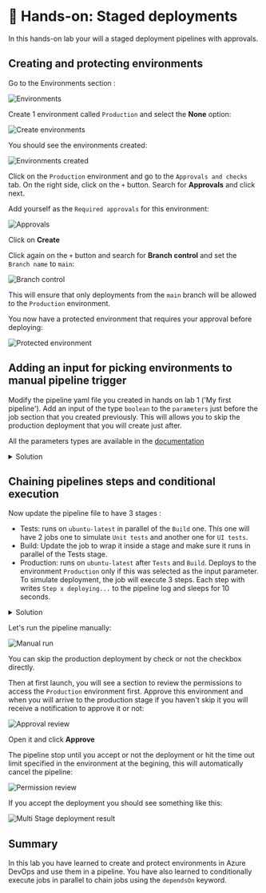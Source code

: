 # 🔨 Hands-on: Staged deployments

In this hands-on lab your will a staged deployment pipelines with approvals.

## Creating and protecting environments

Go to the Environments section :

![Environments](assets/environments-section.png)

Create 1 environment called `Production` and select the **None** option:

![Create environments](assets/new-environment.png)

You should see the environments created:

![Environments created](assets/environments-created.png)

Click on the `Production` environment and go to the `Approvals and checks` tab. On the right side, click on the `+` button. Search for **Approvals** and click next.

Add yourself as the `Required approvals` for this environment:

![Approvals](assets/approvals.png)

Click on **Create** 

Click again on the `+` button and search for **Branch control** and set the `Branch name` to `main`:

![Branch control](assets/branch-control.png)

This will ensure that only deployments from the `main` branch will be allowed to the `Production` environment.

You now have a protected environment that requires your approval before deploying:

![Protected environment](assets/prod-environment.png)

## Adding an input for picking environments to manual pipeline trigger

Modify the pipeline yaml file you created in hands on lab 1 ('My first pipeline').
Add an input of the type `boolean` to the `parameters` just before the job section that you created previously. This will allows you to skip the production deployment that you will create just after. 

All the parameters types are available in the [documentation](https://learn.microsoft.com/en-us/azure/devops/pipelines/process/runtime-parameters?view=azure-devops&tabs=script#parameter-data-types)

<details>
<summary>Solution</summary>

```YAML
parameters:
- name: skipProductionDeployment
  displayName: 'Skip the production deployment'
  type: boolean
  default: true
```

</details>

## Chaining pipelines steps and conditional execution

Now update the pipeline file to have 3 stages :
  - Tests: runs on `ubuntu-latest` in parallel of the `Build` one. This one will have 2 jobs one to simulate `Unit tests` and another one for `UI tests`.
  - Build: Update the job to wrap it inside a stage and make sure it runs in parallel of the Tests stage. 
  - Production: runs on `ubuntu-latest` after `Tests` and `Build`. Deploys to the environment `Production` only if this was selected as the input parameter. To simulate deployment, the job will execute 3 steps. Each step with writes `Step x deploying...` to the pipeline log and sleeps for 10 seconds.

<details>
<summary>Solution</summary>

```YAML
stages:
- stage: Tests
  jobs:
  - job: 
    displayName: Unit tests
    steps:
      - script: echo simulate running your unit tests!
        displayName: 'Run unit tests'
  - job: 
    displayName: UI tests
    steps:
      - script: echo "🧪 Testing..."
        displayName: 'UI Test'

- stage: Build
  dependsOn: [] # This will remove implicit dependency and run in parallel with the stage: Tests above 
  jobs:
  - job: Build
    displayName: 'Build job'
    pool:
      vmImage: 'ubuntu-latest'
    steps:
    - script: |
        echo "🎉 The job started by: $(Build.Reason)"
        echo "🔎 The name of your branch is $(Build.SourceBranchName)."
      displayName: 'Run a multi-line script'

- stage: Production
  condition: ${{ ne(parameters.skipProductionDeployment, true) }}
  dependsOn:
  - Tests
  - Build
  jobs:
  - deployment:
    displayName: Production deploy
    environment: Production
    strategy:
     runOnce:
       deploy:
         steps:
          - script: |
              echo "🚀 Step 1..."
              sleep 10
            displayName: 'Step 1'
          - script: |
              echo "🚀 Step 2..."
              sleep 10
            displayName: 'Step 2'
          - script: |
              echo "🚀 Step 3..."
              sleep 10
            displayName: 'Step 3'
```

</details>

Let's run the pipeline manually:

![Manual run](assets/manual-trigger.png)

You can skip the production deployment by check or not the checkbox directly.

Then at first launch, you will see a section to review the permissions to access the `Production` environment first. Approve this environment and when you will arrive to the production stage if you haven't skip it you will receive a notification to approve it or not: 

![Approval review](assets/approval-review.png)

Open it and click **Approve**

The pipeline stop until you accept or not the deployment or hit the time out limit specified in the environment at the begining, this will automatically cancel the pipeline:

![Permission review](assets/approve-production-deployment.png)

If you accept the deployment you should see something like this:

![Multi Stage deployment result](assets/multi-stage-deployment-result.png)

## Summary

In this lab you have learned to create and protect environments in Azure DevOps and use them in a pipeline. You have also learned to conditionally
execute jobs in parallel to chain jobs using the `dependsOn` keyword.